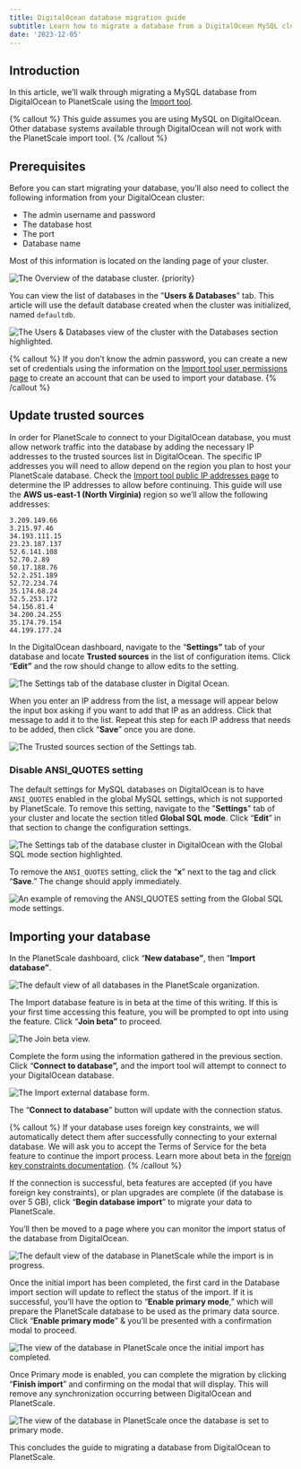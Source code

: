 ```yaml
---
title: DigitalOcean database migration guide
subtitle: Learn how to migrate a database from a DigitalOcean MySQL cluster into PlanetScale using the database Import tool.
date: '2023-12-05'
---
```


## Introduction

In this article, we’ll walk through migrating a MySQL database from DigitalOcean to PlanetScale using the [Import tool](/docs/imports/database-imports).

{% callout %}
This guide assumes you are using MySQL on DigitalOcean. Other database systems available through DigitalOcean will not work with the PlanetScale import tool.
{% /callout %}

## Prerequisites

Before you can start migrating your database, you’ll also need to collect the following information from your DigitalOcean cluster:

- The admin username and password
- The database host
- The port
- Database name

Most of this information is located on the landing page of your cluster.

![The Overview of the database cluster. {priority}](/assets/docs/imports/digitalocean-database-migration-guide/the-overview-of-the-database-cluster.png)

You can view the list of databases in the "**Users & Databases**" tab. This article will use the default database created when the cluster was initialized, named `defaultdb`.

![The Users & Databases view of the cluster with the Databases section highlighted.](/assets/docs/imports/digitalocean-database-migration-guide/the-users-and-databases-view-of-the-cluster-with-the-databases-section-highlighted.png)

{% callout %}
If you don’t know the admin password, you can create a new set of credentials using the information on the [Import
tool user permissions page](/docs/imports/import-tool-user-requirements) to create an account that can be used to
import your database.
{% /callout %}

## Update trusted sources

In order for PlanetScale to connect to your DigitalOcean database, you must allow network traffic into the database by adding the necessary IP addresses to the trusted sources list in DigitalOcean. The specific IP addresses you will need to allow depend on the region you plan to host your PlanetScale database. Check the [Import tool public IP addresses page](/docs/imports/import-tool-migration-addresses) to determine the IP addresses to allow before continuing. This guide will use the **AWS us-east-1 (North Virginia)** region so we’ll allow the following addresses:

```
3.209.149.66
3.215.97.46
34.193.111.15
23.23.187.137
52.6.141.108
52.70.2.89
50.17.188.76
52.2.251.189
52.72.234.74
35.174.68.24
52.5.253.172
54.156.81.4
34.200.24.255
35.174.79.154
44.199.177.24
```

In the DigitalOcean dashboard, navigate to the “**Settings”** tab of your database and locate **Trusted sources** in the list of configuration items. Click “**Edit”** and the row should change to allow edits to the setting.

![The Settings tab of the database cluster in Digital Ocean.](/assets/docs/imports/digitalocean-database-migration-guide/the-settings-tab-of-the-database-cluster-in-digital-ocean.png)

When you enter an IP address from the list, a message will appear below the input box asking if you want to add that IP as an address. Click that message to add it to the list. Repeat this step for each IP address that needs to be added, then click “**Save**” once you are done.

![The Trusted sources section of the Settings tab.](/assets/docs/imports/digitalocean-database-migration-guide/the-trusted-sources-section-of-the-settings-tab.png)

### Disable ANSI_QUOTES setting

The default settings for MySQL databases on DigitalOcean is to have `ANSI_QUOTES` enabled in the global MySQL settings, which is not supported by PlanetScale. To remove this setting, navigate to the "**Settings**" tab of your cluster and locate the section titled **Global SQL mode**. Click “**Edit**” in that section to change the configuration settings.

![The Settings tab of the database cluster in DigitalOcean with the Global SQL mode section highlighted.](/assets/docs/imports/digitalocean-database-migration-guide/the-settings-tab-of-the-database-cluster-in-digitalocean-with-the-global-sql-mode-section-highlighted.png)

To remove the `ANSI_QUOTES` setting, click the “**x**” next to the tag and click “**Save**.” The change should apply immediately.

![An example of removing the ANSI_QUOTES setting from the Global SQL mode settings.](/assets/docs/imports/digitalocean-database-migration-guide/an-example-of-removing-the-ansi_quotes-setting-from-the-global-sql-mode-settings.png)

## Importing your database

In the PlanetScale dashboard, click “**New database”**, then “**Import database”**.

![The default view of all databases in the PlanetScale organization.](/assets/docs/imports/digitalocean-database-migration-guide/the-default-view-of-all-databases-in-the-planetscale-organization.png)

The Import database feature is in beta at the time of this writing. If this is your first time accessing this feature, you will be prompted to opt into using the feature. Click “**Join beta”** to proceed.

![The Join beta view.](/assets/docs/imports/digitalocean-database-migration-guide/the-join-beta-view.png)

Complete the form using the information gathered in the previous section. Click “**Connect to database”,** and the import tool will attempt to connect to your DigitalOcean database.

![The Import external database form.](/assets/docs/imports/digitalocean-database-migration-guide/the-import-external-database-form.png)

The “**Connect to database**” button will update with the connection status.

{% callout %}
If your database uses foreign key constraints, we will automatically detect them after successfully connecting to your external database. We will ask you to accept the Terms of Service for the beta feature to continue the import process. Learn more about beta in the [foreign key constraints documentation](/docs/concepts/foreign-key-constraints).
{% /callout %}

If the connection is successful, beta features are accepted (if you have foreign key constraints), or plan upgrades are complete (if the database is over 5 GB), click “**Begin database import**” to migrate your data to PlanetScale.

You’ll then be moved to a page where you can monitor the import status of the database from DigitalOcean.

![The default view of the database in PlanetScale while the import is in progress.](/assets/docs/imports/digitalocean-database-migration-guide/the-default-view-of-the-database-in-planetscale-while-the-import-is-in-progress.png)

Once the initial import has been completed, the first card in the Database import section will update to reflect the status of the import. If it is successful, you’ll have the option to “**Enable primary mode**,” which will prepare the PlanetScale database to be used as the primary data source. Click “**Enable primary mode**” & you’ll be presented with a confirmation modal to proceed.

![The view of the database in PlanetScale once the initial import has completed.](/assets/docs/imports/digitalocean-database-migration-guide/the-view-of-the-database-in-planetscale-once-the-initial-import-has-completed.png)

Once Primary mode is enabled, you can complete the migration by clicking “**Finish import**” and confirming on the modal that will display. This will remove any synchronization occurring between DigitalOcean and PlanetScale.

![The view of the database in PlanetScale once the database is set to primary mode.](/assets/docs/imports/digitalocean-database-migration-guide/the-view-of-the-database-in-planetscale-once-the-database-is-set-to-primary-mode.png)

This concludes the guide to migrating a database from DigitalOcean to PlanetScale.
